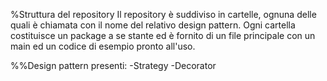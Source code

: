 %Struttura del repository
Il repository è suddiviso in cartelle, ognuna delle quali è chiamata con il nome del relativo design pattern.
Ogni cartella costituisce un package a se stante ed è fornito di un file principale con un main ed un codice di esempio pronto all'uso.

%%Design pattern presenti:
-Strategy
-Decorator